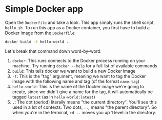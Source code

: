 # Simple Docker app

Open the `Dockerfile` and take a look. This app simply runs the shell script, `hello.sh`. To run this app as a Docker container, you first have to build a Docker image from the `Dockerfile`:

```bash
docker build -t hello-world .
```

Let's break that command down word-by-word:

1. `docker`: This runs connects to the Docker process running on your machine. Try running `docker --help` for a full list of available commands
2. `build`: This tells docker we want to build a new Docker image
3. `-t`: This is the "tag" argument, meaning we want to tag the Docker image with the following name and tag (of the format `name:tag`)
4. `hello-world`: This is the name of the Docker image we're going to create, since we didn't give a name for the tag, it will automatically be tagged `latest` (as in `hello-world:latest`)
5. `.`: The dot (period) literally means "the current directory". You'll see this used in a lot of contexts. Two dots, `..`, means "the parent directory". So when you're in the terminal, `cd ..` moves you up 1 level in the directory.
